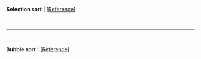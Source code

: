 __Selection sort__ | [<a href="./selectionSort.cpp">Reference</a>]

<br><hr><br>

__Bubble sort__ | [<a href="./bubbleSort.cpp">Reference</a>]
